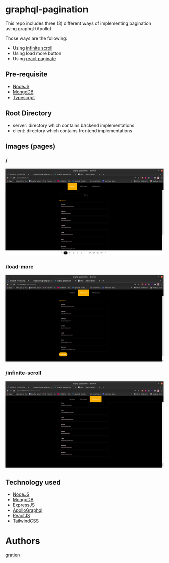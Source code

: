 # graphql-pagination
This repo includes three (3) different ways of implementing pagination using graphql (Apollo)

Those ways are the following:
- Using [infinite scroll](https://www.npmjs.com/package/react-infinite-scroller)
- Using load more button
- Using [react paginate](https://www.npmjs.com/package/react-paginate)


## Pre-requisite
- [NodeJS](https://nodejs.org)
- [MongoDB](https://docs.mongodb.com/manual/)
- [Typescript](https://www.typescriptlang.org)
## Root Directory
- server: directory which contains backend implementations
- client: directory which contains frontend implementations

## Images (pages)
### /
![home](https://raw.githubusercontent.com/itsgratien/graphql-pagination/main/client/public/1.png)

### /load-more
![home](https://raw.githubusercontent.com/itsgratien/graphql-pagination/main/client/public/2.png)

### /infinite-scroll
![home](https://raw.githubusercontent.com/itsgratien/graphql-pagination/main/client/public/3.png)

## Technology used
- [NodeJS](https://nodejs.org)
- [MongoDB](https://docs.mongodb.com/manual/)
- [ExpressJS](https://expressjs.com/)
- [ApolloGraphql](https://www.apollographql.com/docs/)
- [ReactJS](https://reactjs.org/)
- [TailwindCSS](https://tailwindcss.com/)
# Authors
[gratien](https://github.com/itsgratien)